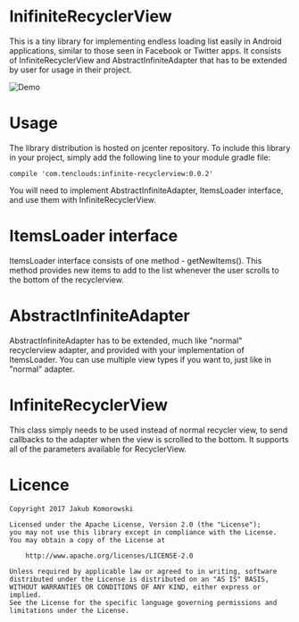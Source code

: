 # InifiniteRecyclerView
This is a tiny library for implementing endless loading list easily in Android applications, similar to those seen in Facebook or Twitter apps. It consists of InfiniteRecyclerView and AbstractInfiniteAdapter that has to be extended by user for usage in their project.

![Demo](http://i.giphy.com/l3q2WWM6bhe7kwbmw.gif)

# Usage
The library distribution is hosted on jcenter repository. To include this library in your project, simply add the following line to your module gradle file:
```
compile 'com.tenclouds:infinite-recyclerview:0.0.2'
```
You will need to implement AbstractInfiniteAdapter, ItemsLoader interface, and use them with InfiniteRecyclerView.

# ItemsLoader interface
ItemsLoader interface consists of one method - getNewItems(). This method provides new items to add to the list whenever the user scrolls to the bottom of the recyclerview.

# AbstractInfiniteAdapter
AbstractInfiniteAdapter has to be extended, much like "normal" recyclerview adapter, and provided with your implementation of ItemsLoader. You can use multiple view types if you want to, just like in "normal" adapter.

# InfiniteRecyclerView
This class simply needs to be used instead of normal recycler view, to send callbacks to the adapter when the view is scrolled to the bottom. It supports all of the parameters available for RecyclerView.

# Licence
```
Copyright 2017 Jakub Komorowski

Licensed under the Apache License, Version 2.0 (the "License");
you may not use this library except in compliance with the License.
You may obtain a copy of the License at

    http://www.apache.org/licenses/LICENSE-2.0

Unless required by applicable law or agreed to in writing, software
distributed under the License is distributed on an "AS IS" BASIS,
WITHOUT WARRANTIES OR CONDITIONS OF ANY KIND, either express or implied.
See the License for the specific language governing permissions and
limitations under the License.
```